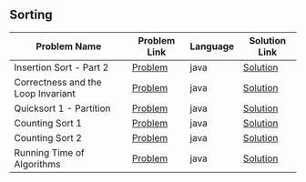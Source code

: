 ## Sorting

|Problem Name|Problem Link|Language|Solution Link|
---|---|---|---
|Insertion Sort - Part 2|[Problem](https://www.hackerrank.com/challenges/insertionsort2/problem)|java|[Solution](./InsertionSortPart2.java)|
|Correctness and the Loop Invariant|[Problem](https://www.hackerrank.com/challenges/correctness-invariant/problem)|java|[Solution](./CorrectnessandtheLoopInvariant.java)|
|Quicksort 1 - Partition|[Problem](https://www.hackerrank.com/challenges/quicksort1/problem)|java|[Solution](./Quicksort1Partition.java)|
|Counting Sort 1|[Problem](https://www.hackerrank.com/challenges/countingsort1/problem)|java|[Solution](./CountingSort1.java)|
|Counting Sort 2|[Problem](https://www.hackerrank.com/challenges/countingsort2/problem)|java|[Solution](./CountingSort2.java)|
|Running Time of Algorithms|[Problem](https://www.hackerrank.com/challenges/runningtime/problem)|java|[Solution](./RunningTimeofAlgorithms.java)|




